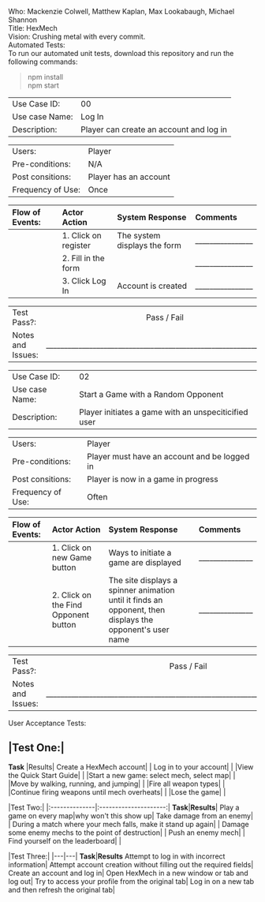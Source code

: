 Who: Mackenzie Colwell, Matthew Kaplan, Max Lookabaugh, Michael Shannon  
Title: HexMech  
Vision: Crushing metal with every commit.  
Automated Tests:   
To run our automated unit tests, download this repository and run the following commands:
>npm install  
>npm start  

|                |                                         |
| :------------- | :-------------------------------------- |
|   Use Case ID: | 00                                      |
| Use case Name: | Log In                                  |
|   Description: | Player can create an account and log in |

|                    |                                         |
| :----------------- | :-------------------------------------- |
|            Users:  | Player                                  |
|   Pre-conditions:  | N/A                                     |
|  Post consitions:  | Player has an account                   |
| Frequency of Use:  | Once                                    |

|   Flow of Events:    | Actor Action          | System Response                 | Comments                |
| :------------------- | :-------------------- | :------------------------------ | :---------------------- |
|                      |  1. Click on register | The system displays the form | ________________      |
|                      |  2. Fill in the form  |                              | ________________      |
|                      |  3. Click Log In      | Account is created           | ________________      |

|                      |                                                                    |
| :------------------- | :----------------------------------------------------------------: |
|         Test Pass?:  | Pass / Fail                                                        |
|   Notes and Issues:  | __________________________________________________________________ |

|                |                                                      |
| :------------- | :--------------------------------------------------- |
|   Use Case ID: | 02                                                   |
| Use case Name: | Start a Game with a Random Opponent                  |
|   Description: | Player initiates a game with an unspeciticified user |

|                    |                                              |
| :----------------- | :------------------------------------------- |
|            Users:  | Player                                       |
|   Pre-conditions:  | Player must have an account and be logged in |
|  Post consitions:  | Player is now in a game in progress          |
| Frequency of Use:  | Often                                        |

| Flow of Events: | Actor Action                         | System Response                       | Comments      |
| :-------------- | :----------------------------------- | :------------------------------------ |:------------- |
|                 | 1. Click on new Game button          | Ways to initiate a game are displayed | _______________              |
|                 | 2. Click on the Find Opponent button | The site displays a spinner animation until it finds an opponent, then displays the opponent's user name | _______________ |

|                      |                                                                                 |
| :------------------- | :------------------------------------------------------------------------------:|
|         Test Pass?:  | Pass / Fail                                                                     |
|   Notes and Issues:  | _______________________________________________________________________________ |

User Acceptance Tests:  

|Test One:|
------------------------------------
**Task**                                     |Results|
Create a HexMech account|         |
Log in to your account| |
|View the Quick Start Guide| |
|Start a new game: select mech, select map| |
|Move by walking, running, and jumping| |
|Fire all weapon types| |
|Continue firing weapons until mech overheats| |
|Lose the game| |

|Test Two:|
|:--------------|:---------------------:|
**Task**|**Results**|
Play a game on every map|why won't this show up|
Take damage from an enemy|  |
During a match where your mech falls, make it stand up again|  |
Damage some enemy mechs to the point of destruction|  |
Push an enemy mech|  |
Find yourself on the leaderboard|  |

|Test Three:|
|---|---|
**Task**|**Results**
Attempt to log in with incorrect information| 
Attempt account creation without filling out the required fields|
Create an account and log in|
Open HexMech in a new window or tab and log out|
Try to access your profile from the original tab|
Log in on a new tab and then refresh the original tab|
